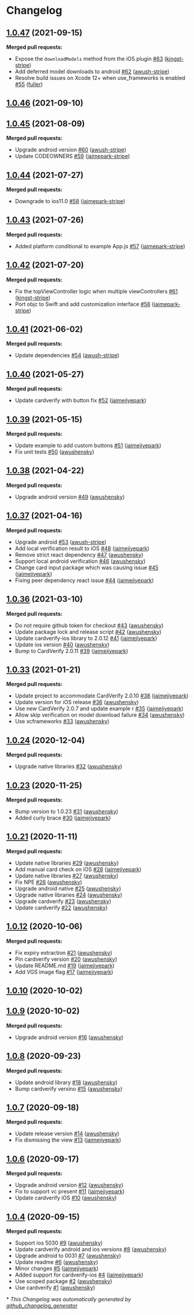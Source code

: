 # Changelog

## [1.0.47](https://github.com/getbouncer/react-native-cardverify/tree/1.0.47) (2021-09-15)

**Merged pull requests:**

- Expose the `downloadModels` method from the iOS plugin [\#63](https://github.com/getbouncer/react-native-cardverify/pull/63) ([kingst-stripe](https://github.com/kingst-stripe))
- Add deferred model downloads to android [\#62](https://github.com/getbouncer/react-native-cardverify/pull/62) ([awush-stripe](https://github.com/awush-stripe))
- Resolve build issues on Xcode 12+ when use\_frameworks is enabled [\#55](https://github.com/getbouncer/react-native-cardverify/pull/55) ([fuller](https://github.com/fuller))

## [1.0.46](https://github.com/getbouncer/react-native-cardverify/tree/1.0.46) (2021-09-10)

## [1.0.45](https://github.com/getbouncer/react-native-cardverify/tree/1.0.45) (2021-08-09)

**Merged pull requests:**

- Upgrade android version [\#60](https://github.com/getbouncer/react-native-cardverify/pull/60) ([awush-stripe](https://github.com/awush-stripe))
- Update CODEOWNERS [\#59](https://github.com/getbouncer/react-native-cardverify/pull/59) ([jaimepark-stripe](https://github.com/jaimepark-stripe))

## [1.0.44](https://github.com/getbouncer/react-native-cardverify/tree/1.0.44) (2021-07-27)

**Merged pull requests:**

- Downgrade to ios11.0 [\#58](https://github.com/getbouncer/react-native-cardverify/pull/58) ([jaimepark-stripe](https://github.com/jaimepark-stripe))

## [1.0.43](https://github.com/getbouncer/react-native-cardverify/tree/1.0.43) (2021-07-26)

**Merged pull requests:**

- Added platform conditional to example App.js [\#57](https://github.com/getbouncer/react-native-cardverify/pull/57) ([jaimepark-stripe](https://github.com/jaimepark-stripe))

## [1.0.42](https://github.com/getbouncer/react-native-cardverify/tree/1.0.42) (2021-07-20)

**Merged pull requests:**

- Fix the topViewController logic when multiple viewControllers [\#61](https://github.com/getbouncer/react-native-cardverify/pull/61) ([kingst-stripe](https://github.com/kingst-stripe))
- Port objc to Swift and add customization interface [\#56](https://github.com/getbouncer/react-native-cardverify/pull/56) ([jaimepark-stripe](https://github.com/jaimepark-stripe))

## [1.0.41](https://github.com/getbouncer/react-native-cardverify/tree/1.0.41) (2021-06-02)

**Merged pull requests:**

- Update dependencies [\#54](https://github.com/getbouncer/react-native-cardverify/pull/54) ([awush-stripe](https://github.com/awush-stripe))

## [1.0.40](https://github.com/getbouncer/react-native-cardverify/tree/1.0.40) (2021-05-27)

**Merged pull requests:**

- Update cardverify with button fix [\#52](https://github.com/getbouncer/react-native-cardverify/pull/52) ([jaimejiyepark](https://github.com/jaimejiyepark))

## [1.0.39](https://github.com/getbouncer/react-native-cardverify/tree/1.0.39) (2021-05-15)

**Merged pull requests:**

- Update example to add custom buttons [\#51](https://github.com/getbouncer/react-native-cardverify/pull/51) ([jaimejiyepark](https://github.com/jaimejiyepark))
- Fix unit tests [\#50](https://github.com/getbouncer/react-native-cardverify/pull/50) ([awushensky](https://github.com/awushensky))

## [1.0.38](https://github.com/getbouncer/react-native-cardverify/tree/1.0.38) (2021-04-22)

**Merged pull requests:**

- Upgrade android version [\#49](https://github.com/getbouncer/react-native-cardverify/pull/49) ([awushensky](https://github.com/awushensky))

## [1.0.37](https://github.com/getbouncer/react-native-cardverify/tree/1.0.37) (2021-04-16)

**Merged pull requests:**

- Upgrade android [\#53](https://github.com/getbouncer/react-native-cardverify/pull/53) ([awush-stripe](https://github.com/awush-stripe))
- Add local verification result to iOS [\#48](https://github.com/getbouncer/react-native-cardverify/pull/48) ([jaimejiyepark](https://github.com/jaimejiyepark))
- Remove strict react dependency [\#47](https://github.com/getbouncer/react-native-cardverify/pull/47) ([awushensky](https://github.com/awushensky))
- Support local android verification [\#46](https://github.com/getbouncer/react-native-cardverify/pull/46) ([awushensky](https://github.com/awushensky))
- Change card input package which was causing issue [\#45](https://github.com/getbouncer/react-native-cardverify/pull/45) ([jaimejiyepark](https://github.com/jaimejiyepark))
- Fixing peer dependency react issue [\#44](https://github.com/getbouncer/react-native-cardverify/pull/44) ([jaimejiyepark](https://github.com/jaimejiyepark))

## [1.0.36](https://github.com/getbouncer/react-native-cardverify/tree/1.0.36) (2021-03-10)

**Merged pull requests:**

- Do not require github token for checkout [\#43](https://github.com/getbouncer/react-native-cardverify/pull/43) ([awushensky](https://github.com/awushensky))
- Update package lock and release script [\#42](https://github.com/getbouncer/react-native-cardverify/pull/42) ([awushensky](https://github.com/awushensky))
- Update cardverify-ios library to 2.0.12 [\#41](https://github.com/getbouncer/react-native-cardverify/pull/41) ([jaimejiyepark](https://github.com/jaimejiyepark))
- Update ios version [\#40](https://github.com/getbouncer/react-native-cardverify/pull/40) ([awushensky](https://github.com/awushensky))
- Bump to CardVerify 2.0.11 [\#39](https://github.com/getbouncer/react-native-cardverify/pull/39) ([jaimejiyepark](https://github.com/jaimejiyepark))

## [1.0.33](https://github.com/getbouncer/react-native-cardverify/tree/1.0.33) (2021-01-21)

**Merged pull requests:**

- Update project to accommodate CardVerify 2.0.10 [\#38](https://github.com/getbouncer/react-native-cardverify/pull/38) ([jaimejiyepark](https://github.com/jaimejiyepark))
- Update version for iOS release [\#36](https://github.com/getbouncer/react-native-cardverify/pull/36) ([awushensky](https://github.com/awushensky))
- Use new CardVerify 2.0.7 and update example r [\#35](https://github.com/getbouncer/react-native-cardverify/pull/35) ([jaimejiyepark](https://github.com/jaimejiyepark))
- Allow skip verification on model download failure [\#34](https://github.com/getbouncer/react-native-cardverify/pull/34) ([awushensky](https://github.com/awushensky))
- Use xcframeworks [\#33](https://github.com/getbouncer/react-native-cardverify/pull/33) ([awushensky](https://github.com/awushensky))

## [1.0.24](https://github.com/getbouncer/react-native-cardverify/tree/1.0.24) (2020-12-04)

**Merged pull requests:**

- Upgrade native libraries [\#32](https://github.com/getbouncer/react-native-cardverify/pull/32) ([awushensky](https://github.com/awushensky))

## [1.0.23](https://github.com/getbouncer/react-native-cardverify/tree/1.0.23) (2020-11-25)

**Merged pull requests:**

- Bump version to 1.0.23 [\#31](https://github.com/getbouncer/react-native-cardverify/pull/31) ([awushensky](https://github.com/awushensky))
- Added curly brace [\#30](https://github.com/getbouncer/react-native-cardverify/pull/30) ([jaimejiyepark](https://github.com/jaimejiyepark))

## [1.0.21](https://github.com/getbouncer/react-native-cardverify/tree/1.0.21) (2020-11-11)

**Merged pull requests:**

- Update native libraries [\#29](https://github.com/getbouncer/react-native-cardverify/pull/29) ([awushensky](https://github.com/awushensky))
- Add manual card check on iOS [\#28](https://github.com/getbouncer/react-native-cardverify/pull/28) ([jaimejiyepark](https://github.com/jaimejiyepark))
- Update native libraries [\#27](https://github.com/getbouncer/react-native-cardverify/pull/27) ([awushensky](https://github.com/awushensky))
- Fix NPE [\#26](https://github.com/getbouncer/react-native-cardverify/pull/26) ([awushensky](https://github.com/awushensky))
- Upgrade android native [\#25](https://github.com/getbouncer/react-native-cardverify/pull/25) ([awushensky](https://github.com/awushensky))
- Upgrade native libraries [\#24](https://github.com/getbouncer/react-native-cardverify/pull/24) ([awushensky](https://github.com/awushensky))
- Upgrade cardverify [\#23](https://github.com/getbouncer/react-native-cardverify/pull/23) ([awushensky](https://github.com/awushensky))
- Update cardverify [\#22](https://github.com/getbouncer/react-native-cardverify/pull/22) ([awushensky](https://github.com/awushensky))

## [1.0.12](https://github.com/getbouncer/react-native-cardverify/tree/1.0.12) (2020-10-06)

**Merged pull requests:**

- Fix expiry extraction [\#21](https://github.com/getbouncer/react-native-cardverify/pull/21) ([awushensky](https://github.com/awushensky))
- Pin cardverify version [\#20](https://github.com/getbouncer/react-native-cardverify/pull/20) ([awushensky](https://github.com/awushensky))
- Update README.md [\#19](https://github.com/getbouncer/react-native-cardverify/pull/19) ([jaimejiyepark](https://github.com/jaimejiyepark))
- Add VGS image flag [\#17](https://github.com/getbouncer/react-native-cardverify/pull/17) ([jaimejiyepark](https://github.com/jaimejiyepark))

## [1.0.10](https://github.com/getbouncer/react-native-cardverify/tree/1.0.10) (2020-10-02)

## [1.0.9](https://github.com/getbouncer/react-native-cardverify/tree/1.0.9) (2020-10-02)

**Merged pull requests:**

- Upgrade android version [\#16](https://github.com/getbouncer/react-native-cardverify/pull/16) ([awushensky](https://github.com/awushensky))

## [1.0.8](https://github.com/getbouncer/react-native-cardverify/tree/1.0.8) (2020-09-23)

**Merged pull requests:**

- Update android library [\#18](https://github.com/getbouncer/react-native-cardverify/pull/18) ([awushensky](https://github.com/awushensky))
- Bump cardverify versino [\#15](https://github.com/getbouncer/react-native-cardverify/pull/15) ([awushensky](https://github.com/awushensky))

## [1.0.7](https://github.com/getbouncer/react-native-cardverify/tree/1.0.7) (2020-09-18)

**Merged pull requests:**

- Update release version [\#14](https://github.com/getbouncer/react-native-cardverify/pull/14) ([awushensky](https://github.com/awushensky))
- Fix dismissing the view [\#13](https://github.com/getbouncer/react-native-cardverify/pull/13) ([jaimejiyepark](https://github.com/jaimejiyepark))

## [1.0.6](https://github.com/getbouncer/react-native-cardverify/tree/1.0.6) (2020-09-17)

**Merged pull requests:**

- Upgrade android version [\#12](https://github.com/getbouncer/react-native-cardverify/pull/12) ([awushensky](https://github.com/awushensky))
- Fix to support vc present [\#11](https://github.com/getbouncer/react-native-cardverify/pull/11) ([jaimejiyepark](https://github.com/jaimejiyepark))
- Update cardverify iOS [\#10](https://github.com/getbouncer/react-native-cardverify/pull/10) ([awushensky](https://github.com/awushensky))

## [1.0.4](https://github.com/getbouncer/react-native-cardverify/tree/1.0.4) (2020-09-15)

**Merged pull requests:**

- Support ios 5030 [\#9](https://github.com/getbouncer/react-native-cardverify/pull/9) ([awushensky](https://github.com/awushensky))
- Update cardverify android and ios versions [\#8](https://github.com/getbouncer/react-native-cardverify/pull/8) ([awushensky](https://github.com/awushensky))
- Upgrade android to 0031 [\#7](https://github.com/getbouncer/react-native-cardverify/pull/7) ([awushensky](https://github.com/awushensky))
- Update readme [\#6](https://github.com/getbouncer/react-native-cardverify/pull/6) ([awushensky](https://github.com/awushensky))
- Minor changes [\#5](https://github.com/getbouncer/react-native-cardverify/pull/5) ([jaimejiyepark](https://github.com/jaimejiyepark))
- Added support for cardverify-ios [\#4](https://github.com/getbouncer/react-native-cardverify/pull/4) ([jaimejiyepark](https://github.com/jaimejiyepark))
- Use scoped package [\#2](https://github.com/getbouncer/react-native-cardverify/pull/2) ([awushensky](https://github.com/awushensky))
- Use cardverify [\#1](https://github.com/getbouncer/react-native-cardverify/pull/1) ([awushensky](https://github.com/awushensky))



\* *This Changelog was automatically generated by [github_changelog_generator](https://github.com/github-changelog-generator/github-changelog-generator)*
